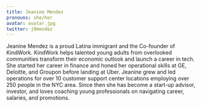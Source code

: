 ```yaml
---
title: Jeanine Mendez
pronouns: she/her
avatar: avatar.jpg
twitter: j9mendez
---
```


Jeanine Mendez is a proud Latina immigrant and the Co-founder of KindWork. KindWork helps talented young adults from overlooked communities transform their economic outlook and launch a career in tech. She started her career in finance and honed her operational skills at GE, Deloitte, and Groupon before landing at Uber. Jeanine grew and led operations for over 10 customer support center locations employing over 250 people in the NYC area. Since then she has become a start-up advisor, investor, and loves coaching young professionals on navigating career, salaries, and promotions.
